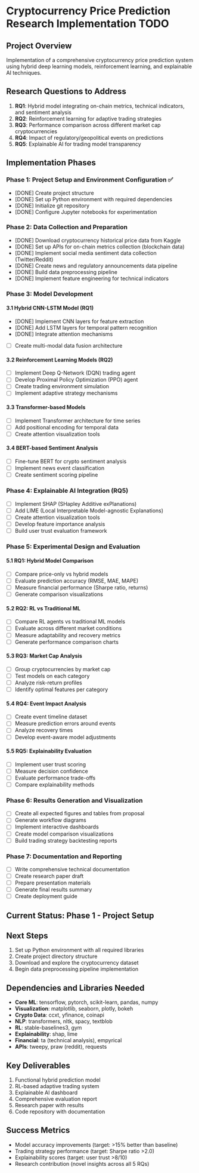 # Cryptocurrency Price Prediction Research Implementation TODO

## Project Overview
Implementation of a comprehensive cryptocurrency price prediction system using hybrid deep learning models, reinforcement learning, and explainable AI techniques.

## Research Questions to Address
1. **RQ1**: Hybrid model integrating on-chain metrics, technical indicators, and sentiment analysis
2. **RQ2**: Reinforcement learning for adaptive trading strategies
3. **RQ3**: Performance comparison across different market cap cryptocurrencies
4. **RQ4**: Impact of regulatory/geopolitical events on predictions
5. **RQ5**: Explainable AI for trading model transparency

## Implementation Phases

### Phase 1: Project Setup and Environment Configuration ✅
- [DONE] Create project structure
- [DONE] Set up Python environment with required dependencies
- [DONE] Initialize git repository
- [DONE] Configure Jupyter notebooks for experimentation

### Phase 2: Data Collection and Preparation
- [DONE] Download cryptocurrency historical price data from Kaggle
- [DONE] Set up APIs for on-chain metrics collection (blockchain data)
- [DONE] Implement social media sentiment data collection (Twitter/Reddit)
- [DONE] Create news and regulatory announcements data pipeline
- [DONE] Build data preprocessing pipeline
- [DONE] Implement feature engineering for technical indicators

### Phase 3: Model Development
#### 3.1 Hybrid CNN-LSTM Model (RQ1)
- [DONE] Implement CNN layers for feature extraction
- [DONE] Add LSTM layers for temporal pattern recognition
- [DONE] Integrate attention mechanisms
- [ ] Create multi-modal data fusion architecture

#### 3.2 Reinforcement Learning Models (RQ2)
- [ ] Implement Deep Q-Network (DQN) trading agent
- [ ] Develop Proximal Policy Optimization (PPO) agent
- [ ] Create trading environment simulation
- [ ] Implement adaptive strategy mechanisms

#### 3.3 Transformer-based Models
- [ ] Implement Transformer architecture for time series
- [ ] Add positional encoding for temporal data
- [ ] Create attention visualization tools

#### 3.4 BERT-based Sentiment Analysis
- [ ] Fine-tune BERT for crypto sentiment analysis
- [ ] Implement news event classification
- [ ] Create sentiment scoring pipeline

### Phase 4: Explainable AI Integration (RQ5)
- [ ] Implement SHAP (SHapley Additive exPlanations)
- [ ] Add LIME (Local Interpretable Model-agnostic Explanations)
- [ ] Create attention visualization tools
- [ ] Develop feature importance analysis
- [ ] Build user trust evaluation framework

### Phase 5: Experimental Design and Evaluation
#### 5.1 RQ1: Hybrid Model Comparison
- [ ] Compare price-only vs hybrid models
- [ ] Evaluate prediction accuracy (RMSE, MAE, MAPE)
- [ ] Measure financial performance (Sharpe ratio, returns)
- [ ] Generate comparison visualizations

#### 5.2 RQ2: RL vs Traditional ML
- [ ] Compare RL agents vs traditional ML models
- [ ] Evaluate across different market conditions
- [ ] Measure adaptability and recovery metrics
- [ ] Generate performance comparison charts

#### 5.3 RQ3: Market Cap Analysis
- [ ] Group cryptocurrencies by market cap
- [ ] Test models on each category
- [ ] Analyze risk-return profiles
- [ ] Identify optimal features per category

#### 5.4 RQ4: Event Impact Analysis
- [ ] Create event timeline dataset
- [ ] Measure prediction errors around events
- [ ] Analyze recovery times
- [ ] Develop event-aware model adjustments

#### 5.5 RQ5: Explainability Evaluation
- [ ] Implement user trust scoring
- [ ] Measure decision confidence
- [ ] Evaluate performance trade-offs
- [ ] Compare explainability methods

### Phase 6: Results Generation and Visualization
- [ ] Create all expected figures and tables from proposal
- [ ] Generate workflow diagrams
- [ ] Implement interactive dashboards
- [ ] Create model comparison visualizations
- [ ] Build trading strategy backtesting reports

### Phase 7: Documentation and Reporting
- [ ] Write comprehensive technical documentation
- [ ] Create research paper draft
- [ ] Prepare presentation materials
- [ ] Generate final results summary
- [ ] Create deployment guide

## Current Status: Phase 1 - Project Setup

## Next Steps
1. Set up Python environment with all required libraries
2. Create project directory structure
3. Download and explore the cryptocurrency dataset
4. Begin data preprocessing pipeline implementation

## Dependencies and Libraries Needed
- **Core ML**: tensorflow, pytorch, scikit-learn, pandas, numpy
- **Visualization**: matplotlib, seaborn, plotly, bokeh
- **Crypto Data**: ccxt, yfinance, coinapi
- **NLP**: transformers, nltk, spacy, textblob
- **RL**: stable-baselines3, gym
- **Explainability**: shap, lime
- **Financial**: ta (technical analysis), empyrical
- **APIs**: tweepy, praw (reddit), requests

## Key Deliverables
1. Functional hybrid prediction model
2. RL-based adaptive trading system
3. Explainable AI dashboard
4. Comprehensive evaluation report
5. Research paper with results
6. Code repository with documentation

## Success Metrics
- Model accuracy improvements (target: >15% better than baseline)
- Trading strategy performance (target: Sharpe ratio >2.0)
- Explainability scores (target: user trust >8/10)
- Research contribution (novel insights across all 5 RQs)
